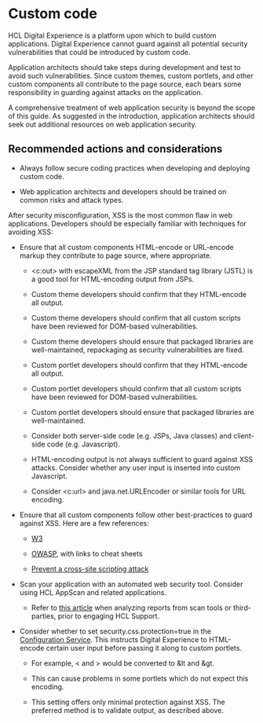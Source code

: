 # Custom code

HCL Digital Experience is a platform upon which to build custom applications. Digital Experience cannot guard against all potential security vulnerabilities that could be introduced by custom code.

Application architects should take steps during development and test to avoid such vulnerabilities. Since custom themes, custom portlets, and other custom components all contribute to the page source, each bears some responsibility in guarding against attacks on the application.

A comprehensive treatment of web application security is beyond the scope of this guide. As suggested in the introduction, application architects should seek out additional resources on web application security.

## Recommended actions and considerations

- Always follow secure coding practices when developing and deploying custom code.

- Web application architects and developers should be trained on common risks and attack types.

After security misconfiguration, XSS is the most common flaw in web applications. Developers should be especially familiar with techniques for avoiding XSS:

- Ensure that all custom components HTML-encode or URL-encode markup they contribute to page source, where appropriate.

    - <c:out> with escapeXML from the JSP standard tag library (JSTL) is a good tool for HTML-encoding output from JSPs.

    - Custom theme developers should confirm that they HTML-encode all output.

    - Custom theme developers should confirm that all custom scripts have been reviewed for DOM-based vulnerabilities.

    - Custom theme developers should ensure that packaged libraries are well-maintained, repackaging as security vulnerabilities are fixed.

    - Custom portlet developers should confirm that they HTML-encode all output.

    - Custom portlet developers should confirm that all custom scripts have been reviewed for DOM-based vulnerabilities.

    - Custom portlet developers should ensure that packaged libraries are well-maintained.

    - Consider both server-side code (e.g. JSPs, Java classes) and client-side code (e.g. Javascript).

    - HTML-encoding output is not always sufficient to guard against XSS attacks. Consider whether any user input is inserted into custom Javascript.

    - Consider <c:url> and java.net.URLEncoder or similar tools for URL encoding.

- Ensure that all custom components follow other best-practices to guard against XSS. Here are a few references:

    - [W3](https://www.w3.org/Security/wiki/Cross_Site_Attacks)

    - [OWASP](https://owasp.org/www-community/attacks/xss/), with links to cheat sheets

    - [Prevent a cross-site scripting attack](https://www.ibm.com/garage/method/practices/code/protect-from-cross-site-scripting/)

- Scan your application with an automated web security tool. Consider using HCL AppScan and related applications.

    - Refer to [this article](https://support.hcltechsw.com/csm?id=kb_article&sysparm_article=KB0100210) when analyzing reports from scan tools or third-parties, prior to engaging HCL Support.

- Consider whether to set security.css.protection=true in the [Configuration Service](https://help.hcltechsw.com/digital-experience/8.5/admin-system/srvcfgref_config.html). This instructs Digital Experience to HTML-encode certain user input before passing it along to custom portlets.

    - For example, < and > would be converted to &lt and &gt.

    - This can cause problems in some portlets which do not expect this encoding.
    
    - This setting offers only minimal protection against XSS. The preferred method is to validate output, as described above.